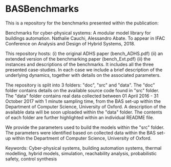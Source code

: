 # BASBenchmarks

This is a repository for the benchmarks presented within the publication:

Benchmarks for cyber-physical systems: A modular model library for buildings automation. Nathalie Cauchi, Alessandro Abate.
To appear in IFAC Conference on Analysis and Design of Hybrid Systems, 2018. 

This repository hosts:
(i) the original ADHS paper (bench_ADHS.pdf)
(ii) an extended version of the benchmarking paper (bench_Ext.pdf)
(ii) the instances and descriptions of the benchmarks. It includes all the three presented case-studies. In each case we include a brief description of the underlying dynamics, together with details on the associated parameters.

The repository is split into 3 folders: "doc", "src" and "data". The "doc" folder contains details on the available source code found in "src" folder. The "data" folder contains real data collected between 01 April 2016 - 31 October 2017 with 1 minute sampling time, from the BAS set-up within the Department of Computer Science, University of Oxford.  A description of the available data will be soon uploaded within the "data" folder. The contents of each folder are further highlighted within an individual README file.

We provide the parameters used to build the models within the "src" folder. The parameters were identified based on collected data within the BAS set-up within the Department of Computer Science, University of Oxford. 

Keywords: Cyber-physical systems, building automation systems, thermal modelling, hybrid models, simulation, reachability analysis, probabilistic safety, control synthesis
